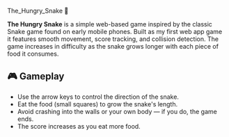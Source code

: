 The_Hungry_Snake  🐍

**The Hungry Snake** 
is a simple web-based game inspired by the classic Snake game found on early mobile phones. Built as my first web app game it features smooth movement, score tracking, and collision detection. The game increases in difficulty as the snake grows longer with each piece of food it consumes.


## 🎮 Gameplay
- Use the arrow keys to control the direction of the snake.
- Eat the food (small squares) to grow the snake's length.
- Avoid crashing into the walls or your own body — if you do, the game ends.
- The score increases as you eat more food.
